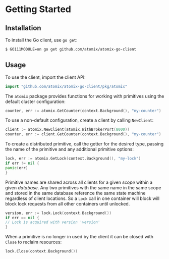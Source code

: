 # Getting Started

## Installation

To install the Go client, use `go get`:

```bash
$ GO111MODULE=on go get github.com/atomix/atomix-go-client
```

## Usage

To use the client, import the client API:

```go
import "github.com/atomix/atomix-go-client/pkg/atomix"
```

The `atomix` package provides functions for working with primitives using the default cluster configuration:

```go
counter, err := atomix.GetCounter(context.Background(), "my-counter")
```

To use a non-default configuration, create a client by calling `NewClient`:

```go
client := atomix.NewClient(atomix.WithBrokerPort(8000))
counter, err := client.GetCounter(context.Background(), "my-counter")
```

To create a distributed primitive, call the getter for the desired type, passing the name of the primitive and any
additional primitive options:

```go
lock, err := atomix.GetLock(context.Background(), "my-lock")
if err != nil {
panic(err)
}
```

Primitive names are shared across all clients for a given _scope_ within a given
_database_. Any two primitives with the same name in the same scope and stored in the same database reference the same
state machine regardless of client locations. So a
`Lock` call in one container will block will block lock requests from all other containers until unlocked.

```go
version, err := lock.Lock(context.Background())
if err == nil {
// Lock is acquired with version 'version'
}
```

When a primitive is no longer in used by the client it can be closed with `Close` to reclaim resources:

```go
lock.Close(context.Background())
```

[API]: /api

[golang]: https://golang.org/

